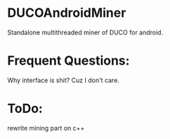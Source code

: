 # DUCOAndroidMiner

Standalone multithreaded miner of DUCO for android.

# Frequent Questions:
Why interface is shit? Cuz I don't care.

# ToDo:
rewrite mining part on c++
